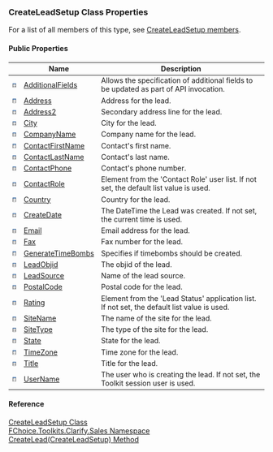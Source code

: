 ﻿### CreateLeadSetup Class Properties

For a list of all members of this type, see [CreateLeadSetup members](FChoice.Toolkits.Clarify~FChoice.Toolkits.Clarify.Sales.CreateLeadSetup_members.md).

#### Public Properties

|   | Name | Description |
| --- | --- | --- |
| ![Public Property](dotnetimages/publicProperty.png) | [AdditionalFields](FChoice.Toolkits.Clarify~FChoice.Toolkits.Clarify.Sales.CreateLeadSetup~AdditionalFields.md) | Allows the specification of additional fields to be updated as part of API invocation.   |
| ![Public Property](dotnetimages/publicProperty.png) | [Address](FChoice.Toolkits.Clarify~FChoice.Toolkits.Clarify.Sales.CreateLeadSetup~Address.md) | Address for the lead.   |
| ![Public Property](dotnetimages/publicProperty.png) | [Address2](FChoice.Toolkits.Clarify~FChoice.Toolkits.Clarify.Sales.CreateLeadSetup~Address2.md) | Secondary address line for the lead.   |
| ![Public Property](dotnetimages/publicProperty.png) | [City](FChoice.Toolkits.Clarify~FChoice.Toolkits.Clarify.Sales.CreateLeadSetup~City.md) | City for the lead.   |
| ![Public Property](dotnetimages/publicProperty.png) | [CompanyName](FChoice.Toolkits.Clarify~FChoice.Toolkits.Clarify.Sales.CreateLeadSetup~CompanyName.md) | Company name for the lead.   |
| ![Public Property](dotnetimages/publicProperty.png) | [ContactFirstName](FChoice.Toolkits.Clarify~FChoice.Toolkits.Clarify.Sales.CreateLeadSetup~ContactFirstName.md) | Contact's first name.   |
| ![Public Property](dotnetimages/publicProperty.png) | [ContactLastName](FChoice.Toolkits.Clarify~FChoice.Toolkits.Clarify.Sales.CreateLeadSetup~ContactLastName.md) | Contact's last name.   |
| ![Public Property](dotnetimages/publicProperty.png) | [ContactPhone](FChoice.Toolkits.Clarify~FChoice.Toolkits.Clarify.Sales.CreateLeadSetup~ContactPhone.md) | Contact's phone number.   |
| ![Public Property](dotnetimages/publicProperty.png) | [ContactRole](FChoice.Toolkits.Clarify~FChoice.Toolkits.Clarify.Sales.CreateLeadSetup~ContactRole.md) | Element from the 'Contact Role' user list. If not set, the default list value is used.   |
| ![Public Property](dotnetimages/publicProperty.png) | [Country](FChoice.Toolkits.Clarify~FChoice.Toolkits.Clarify.Sales.CreateLeadSetup~Country.md) | Country for the lead.   |
| ![Public Property](dotnetimages/publicProperty.png) | [CreateDate](FChoice.Toolkits.Clarify~FChoice.Toolkits.Clarify.Sales.CreateLeadSetup~CreateDate.md) | The DateTime the Lead was created. If not set, the current time is used.   |
| ![Public Property](dotnetimages/publicProperty.png) | [Email](FChoice.Toolkits.Clarify~FChoice.Toolkits.Clarify.Sales.CreateLeadSetup~Email.md) | Email address for the lead.   |
| ![Public Property](dotnetimages/publicProperty.png) | [Fax](FChoice.Toolkits.Clarify~FChoice.Toolkits.Clarify.Sales.CreateLeadSetup~Fax.md) | Fax number for the lead.   |
| ![Public Property](dotnetimages/publicProperty.png) | [GenerateTimeBombs](FChoice.Toolkits.Clarify~FChoice.Toolkits.Clarify.Sales.CreateLeadSetup~GenerateTimeBombs.md) | Specifies if timebombs should be created.   |
| ![Public Property](dotnetimages/publicProperty.png) | [LeadObjid](FChoice.Toolkits.Clarify~FChoice.Toolkits.Clarify.Sales.CreateLeadSetup~LeadObjid.md) | The objid of the lead.   |
| ![Public Property](dotnetimages/publicProperty.png) | [LeadSource](FChoice.Toolkits.Clarify~FChoice.Toolkits.Clarify.Sales.CreateLeadSetup~LeadSource.md) | Name of the lead source.   |
| ![Public Property](dotnetimages/publicProperty.png) | [PostalCode](FChoice.Toolkits.Clarify~FChoice.Toolkits.Clarify.Sales.CreateLeadSetup~PostalCode.md) | Postal code for the lead.   |
| ![Public Property](dotnetimages/publicProperty.png) | [Rating](FChoice.Toolkits.Clarify~FChoice.Toolkits.Clarify.Sales.CreateLeadSetup~Rating.md) | Element from the 'Lead Status' application list. If not set, the default list value is used.   |
| ![Public Property](dotnetimages/publicProperty.png) | [SiteName](FChoice.Toolkits.Clarify~FChoice.Toolkits.Clarify.Sales.CreateLeadSetup~SiteName.md) | The name of the site for the lead.   |
| ![Public Property](dotnetimages/publicProperty.png) | [SiteType](FChoice.Toolkits.Clarify~FChoice.Toolkits.Clarify.Sales.CreateLeadSetup~SiteType.md) | The type of the site for the lead.   |
| ![Public Property](dotnetimages/publicProperty.png) | [State](FChoice.Toolkits.Clarify~FChoice.Toolkits.Clarify.Sales.CreateLeadSetup~State.md) | State for the lead.   |
| ![Public Property](dotnetimages/publicProperty.png) | [TimeZone](FChoice.Toolkits.Clarify~FChoice.Toolkits.Clarify.Sales.CreateLeadSetup~TimeZone.md) | Time zone for the lead.   |
| ![Public Property](dotnetimages/publicProperty.png) | [Title](FChoice.Toolkits.Clarify~FChoice.Toolkits.Clarify.Sales.CreateLeadSetup~Title.md) | Title for the lead.   |
| ![Public Property](dotnetimages/publicProperty.png) | [UserName](FChoice.Toolkits.Clarify~FChoice.Toolkits.Clarify.Sales.CreateLeadSetup~UserName.md) | The user who is creating the lead. If not set, the Toolkit session user is used.   |





#### Reference

[CreateLeadSetup Class](FChoice.Toolkits.Clarify~FChoice.Toolkits.Clarify.Sales.CreateLeadSetup.md)  
[FChoice.Toolkits.Clarify.Sales Namespace](FChoice.Toolkits.Clarify~FChoice.Toolkits.Clarify.Sales_namespace.md)  
[CreateLead(CreateLeadSetup) Method](FChoice.Toolkits.Clarify~FChoice.Toolkits.Clarify.Sales.SalesToolkit~CreateLead(CreateLeadSetup).md)